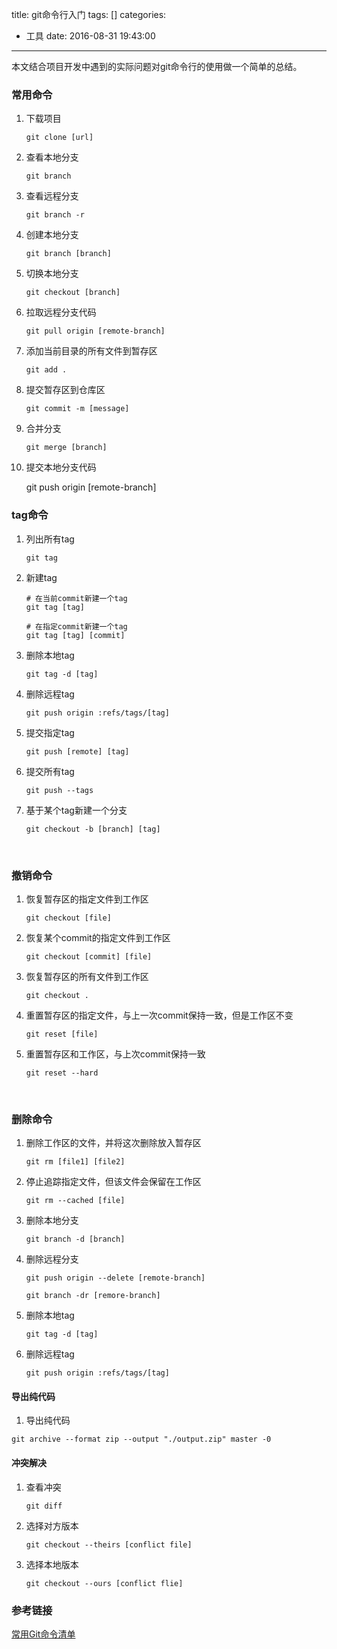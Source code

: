 title: git命令行入门
tags: []
categories:
  - 工具
date: 2016-08-31 19:43:00
---

本文结合项目开发中遇到的实际问题对git命令行的使用做一个简单的总结。

### 常用命令

1. 下载项目

       git clone [url]

2. 查看本地分支

       git branch

3. 查看远程分支

       git branch -r

4. 创建本地分支

       git branch [branch]

5. 切换本地分支

       git checkout [branch]

6. 拉取远程分支代码

       git pull origin [remote-branch]

7. 添加当前目录的所有文件到暂存区

       git add .

8. 提交暂存区到仓库区

       git commit -m [message]

9. 合并分支

       git merge [branch]

10. 提交本地分支代码

      git push origin [remote-branch]

### tag命令

1. 列出所有tag

       git tag

2. 新建tag

       # 在当前commit新建一个tag
       git tag [tag]
       
       # 在指定commit新建一个tag
       git tag [tag] [commit]

3. 删除本地tag

       git tag -d [tag]

4. 删除远程tag

       git push origin :refs/tags/[tag]

5. 提交指定tag

       git push [remote] [tag]

6. 提交所有tag

       git push --tags

7. 基于某个tag新建一个分支

       git checkout -b [branch] [tag]

   ​    
### 撤销命令

1. 恢复暂存区的指定文件到工作区

       git checkout [file]

2. 恢复某个commit的指定文件到工作区

       git checkout [commit] [file]

3. 恢复暂存区的所有文件到工作区

       git checkout .

4. 重置暂存区的指定文件，与上一次commit保持一致，但是工作区不变

       git reset [file]

5. 重置暂存区和工作区，与上次commit保持一致

       git reset --hard       
   ​    
### 删除命令

1. 删除工作区的文件，并将这次删除放入暂存区

       git rm [file1] [file2]  

2. 停止追踪指定文件，但该文件会保留在工作区

       git rm --cached [file]

3. 删除本地分支

       git branch -d [branch]

4. 删除远程分支

       git push origin --delete [remote-branch]

       git branch -dr [remore-branch]

5. 删除本地tag

       git tag -d [tag]

6. 删除远程tag

       git push origin :refs/tags/[tag]

#### 导出纯代码
1. 导出纯代码
```
git archive --format zip --output "./output.zip" master -0
```

#### 冲突解决

1. 查看冲突

   ```
   git diff
   ```

2. 选择对方版本

   ```
   git checkout --theirs [conflict file]
   ```

3. 选择本地版本

   ```
   git checkout --ours [conflict flie]
   ```

### 参考链接

[常用Git命令清单](http://www.ruanyifeng.com/blog/2015/12/git-cheat-sheet.html)